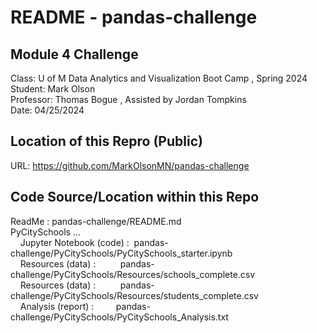 # README - pandas-challenge  

## Module 4 Challenge  
Class:      U of M Data Analytics and Visualization Boot Camp , Spring 2024  
Student:    Mark Olson  
Professor:  Thomas Bogue  ,  Assisted by Jordan Tompkins  
Date:       04/25/2024  

## Location of this Repro (Public)  
URL:        https://github.com/MarkOlsonMN/pandas-challenge  

## Code Source/Location within this Repo  
ReadMe :    pandas-challenge/README.md  
PyCitySchools ...  
&nbsp;&nbsp;&nbsp;&nbsp;Jupyter Notebook (code) :&nbsp;&nbsp;pandas-challenge/PyCitySchools/PyCitySchools_starter.ipynb  
&nbsp;&nbsp;&nbsp;&nbsp;Resources (data) :       &nbsp;&nbsp;&nbsp;&nbsp;&nbsp;&nbsp;&nbsp;&nbsp;&nbsp;pandas-challenge/PyCitySchools/Resources/schools_complete.csv  
&nbsp;&nbsp;&nbsp;&nbsp;Resources (data) :       &nbsp;&nbsp;&nbsp;&nbsp;&nbsp;&nbsp;&nbsp;&nbsp;&nbsp;pandas-challenge/PyCitySchools/Resources/students_complete.csv  
&nbsp;&nbsp;&nbsp;&nbsp;Analysis (report) :      &nbsp;&nbsp;&nbsp;&nbsp;&nbsp;&nbsp;&nbsp;&nbsp;pandas-challenge/PyCitySchools/PyCitySchools_Analysis.txt  
